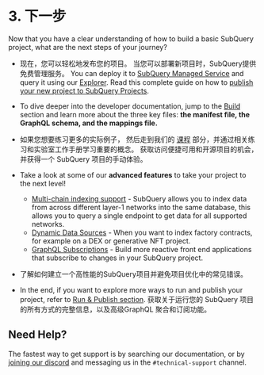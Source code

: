 # 3. 下一步

Now that you have a clear understanding of how to build a basic SubQuery project, what are the next steps of your journey?

- 现在，您可以轻松地发布您的项目。 当您可以部署新项目时，SubQuery提供免费管理服务。 You can deploy it to [SubQuery Managed Service](https://managedservice.subquery.network) and query it using our [Explorer](https://explorer.subquery.network). Read this complete guide on how to [publish your new project to SubQuery Projects](../run_publish/publish.md).

- To dive deeper into the developer documentation, jump to the [Build ](../build/introduction.md) section and learn more about the three key files: **the manifest file, the GraphQL schema, and the mappings file.**

- 如果您想要练习更多的实际例子， 然后走到我们的 [课程](../academy/herocourse/welcome.md) 部分，并通过相关练习和实验室工作手册学习重要的概念。 获取访问便捷可用和开源项目的机会，并获得一个 SubQuery 项目的手动体验。

- Take a look at some of our **advanced features** to take your project to the next level!

  - [Multi-chain indexing support](../build/multi-chain.md) - SubQuery allows you to index data from across different layer-1 networks into the same database, this allows you to query a single endpoint to get data for all supported networks.
  - [Dynamic Data Sources](../build/dynamicdatasources.md) - When you want to index factory contracts, for example on a DEX or generative NFT project.
  - [GraphQL Subscriptions](../run_publish/subscription.md) - Build more reactive front end applications that subscribe to changes in your SubQuery project.

- 了解如何建立一个高性能的SubQuery项目并避免项目优化中的常见错误。

- In the end, if you want to explore more ways to run and publish your project, refer to [Run & Publish section](../run_publish/run.md). 获取关于运行您的 SubQuery 项目的所有方式的完整信息，以及高级GraphQL 聚合和订阅功能。

## Need Help?

The fastest way to get support is by searching our documentation, or by [joining our discord](https://discord.com/invite/subquery) and messaging us in the `#technical-support` channel.
